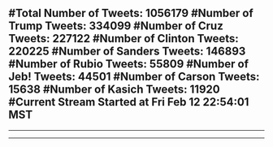 #Total Number of Tweets: 1056179 
#Number of Trump Tweets: 334099
#Number of Cruz Tweets: 227122
#Number of Clinton Tweets: 220225
#Number of Sanders Tweets: 146893
#Number of Rubio Tweets: 55809
#Number of Jeb! Tweets: 44501
#Number of Carson Tweets: 15638
#Number of Kasich Tweets: 11920
#Current Stream Started at Fri Feb 12 22:54:01 MST
---
---
---
